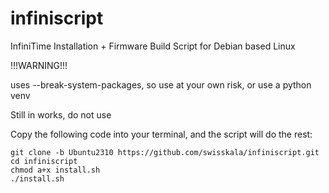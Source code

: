# infiniscript
InfiniTime Installation + Firmware Build Script for Debian based Linux

!!!WARNING!!!

uses --break-system-packages, so use at your own risk, or use a python venv


Still in works, do not use

Copy the following code into your terminal, and the script will do the rest:
```
git clone -b Ubuntu2310 https://github.com/swisskala/infiniscript.git
cd infiniscript
chmod a+x install.sh
./install.sh
```




